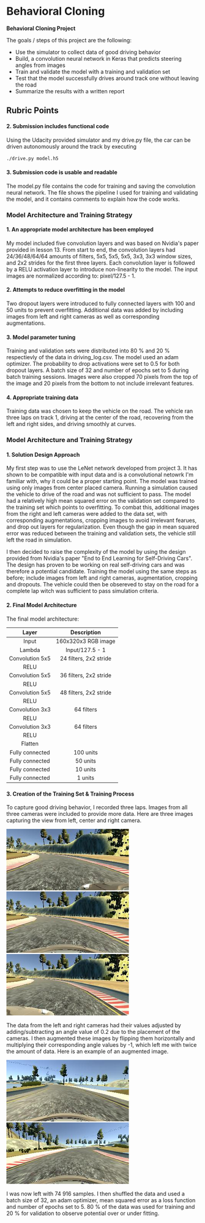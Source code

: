 # **Behavioral Cloning** 

**Behavioral Cloning Project**

The goals / steps of this project are the following:
* Use the simulator to collect data of good driving behavior
* Build, a convolution neural network in Keras that predicts steering angles from images
* Train and validate the model with a training and validation set
* Test that the model successfully drives around track one without leaving the road
* Summarize the results with a written report


[//]: # (Image References)

[image1]: ./output_images/fig_left.jpg
[image2]: ./output_images/fig_center.jpg
[image3]: ./output_images/fig_right.jpg
[image4]: ./output_images/fig_normal.jpg
[image5]: ./output_images/fig_augmented.jpg

## Rubric Points

#### 2. Submission includes functional code
Using the Udacity provided simulator and my drive.py file, the car can be driven autonomously around the track by executing 
```sh
./drive.py model.h5
```

#### 3. Submission code is usable and readable

The model.py file contains the code for training and saving the convolution neural network. The file shows the pipeline I used for training and validating the model, and it contains comments to explain how the code works.

### Model Architecture and Training Strategy

#### 1. An appropriate model architecture has been employed

My model included five convolution layers and was based on Nvidia's paper provided in lesson 13. From start to end, the convolution layers had 24/36/48/64/64 amounts of filters, 5x5, 5x5, 5x5, 3x3, 3x3 window sizes, and 2x2 strides for the first three layers. Each convolution layer is followed by a RELU activation layer to introduce non-linearity to the model. The input images are normalized according to: pixel/127.5 - 1.

#### 2. Attempts to reduce overfitting in the model

Two dropout layers were introduced to fully connected layers with 100 and 50 units to prevent overfitting. Additional data was added by including images from left and right cameras as well as corresponding augmentations.

#### 3. Model parameter tuning

Training and validation sets were distributed into 80 % and 20 % respectievly of the data in driving_log.csv. The model used an adam optimizer. The probability to drop activations were set to 0.5 for both dropout layers. A batch size of 32 and number of epochs set to 5 during batch training sessions. Images were also cropped 70 pixels from the top of the image and 20 pixels from the bottom to not include irrelevant features.

#### 4. Appropriate training data

Training data was chosen to keep the vehicle on the road. The vehicle ran three laps on track 1, driving at the center of the road, recovering from the left and right sides, and driving smoothly at curves. 

### Model Architecture and Training Strategy

#### 1. Solution Design Approach

My first step was to use the LeNet network developed from project 3. It has shown to be compatible with input data and is a convolutional netowrk I'm familiar with, why it could be a proper starting point. The model was trained using only images from center placed camera. Running a simulation caused the vehicle to drive of the road and was not sufficient to pass. The model had a relatively high mean squared error on the validation set compared to the training set which points to overfitting. To combat this, additional images from the right and left cameras were added to the data set, with corresponding augmentations, cropping images to avoid irrelevant fearues, and drop out layers for regularization. Even though the gap in mean squared error was reduced between the training and validation sets, the vehicle still left the road in simulation.

I then decided to raise the complexity of the model by using the design provided from Nvidia's paper "End to End Learning for Self-Driving Cars". The design has proven to be working on real self-driving cars and was therefore a potential candidate. Training the model using the same steps as before; include images from left and right cameras, augmentation, cropping and dropouts. The vehicle could then be obsereved to stay on the road for a complete lap witch was sufficient to pass simulation criteria.  

#### 2. Final Model Architecture

The final model architecture:

| Layer					|	Description									| 
|:---------------------:|:---------------------------------------------:| 
| Input					| 160x320x3 RGB image							|
| Lambda				| Input/127.5 - 1								| 
| Convolution 5x5		| 24 filters, 2x2 stride						|
| RELU					|												|
| Convolution 5x5		| 36 filters, 2x2 stride						|
| RELU					|												|
| Convolution 5x5		| 48 filters, 2x2 stride						|
| RELU					|												|
| Convolution 3x3		| 64 filters									|
| RELU					|												|
| Convolution 3x3		| 64 filters									|
| RELU					|												|
| Flatten				| 												|
| Fully connected		| 100 units										|
| Fully connected		| 50 units										|
| Fully connected		| 10 units										|
| Fully connected		| 1 units										|


#### 3. Creation of the Training Set & Training Process

To capture good driving behavior, I recorded three laps. Images from all three cameras were included to provide more data. Here are three images capturing the view from left, center and right camera.

![Image taken from left side camera][image1]
![Image taken from center camera][image2]
![Image taken from right side camera][image3]

The data from the left and right cameras had their values adjusted by adding/subtracting an angle value of 0.2 due to the placement of the cameras.
I then augmented these images by flipping them horizontally and multiplying their corresponding angle values by -1, which left me with twice the amount of data. Here is an example of an augmented image.

![Image before augmentation][image4]
![Image after augmentation][image5]

I was now left with 74 916 samples. I then shuffled the data and used a batch size of 32, an adam optimizer, mean squared error as a loss function and number of epochs set to 5. 80 % of the data was used for training and 20 % for validation to observe potential over or under fitting.